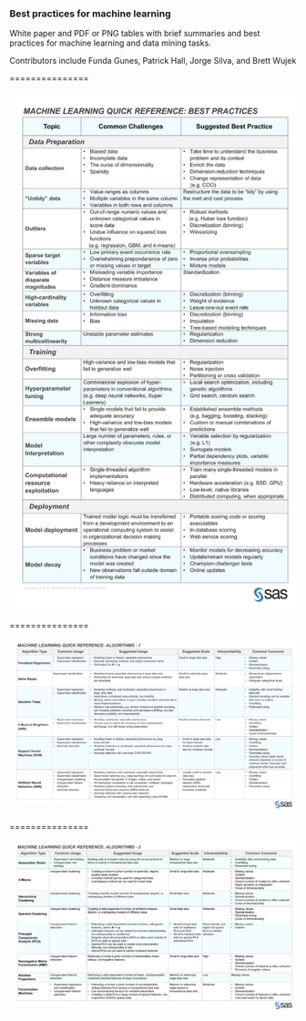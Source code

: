 ###  Best practices for machine learning

White paper and PDF or PNG tables with brief summaries and best practices for machine learning and data mining tasks.

Contributors include Funda Gunes, Patrick Hall, Jorge Silva, and Brett Wujek

===============

![Alt text](low_res_PNG/MLQuickRefBestPractices.png?raw=true "General Best Practices Table")

===============

![Alt text](low_res_PNG/MLQuickRefAlgos1.PNG?raw=true "Mostly Supervised Algo Table")

===============

![Alt text](low_res_PNG/MLQuickRefAlgos2.PNG?raw=true "Mostly Unupervised Algo Table")
